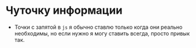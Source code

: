 # Чуточку информации

- Точки с запятой в `js` я обычно ставлю только когда они реально необходимы, но если нужно я могу ставить всегда, просто привык так.